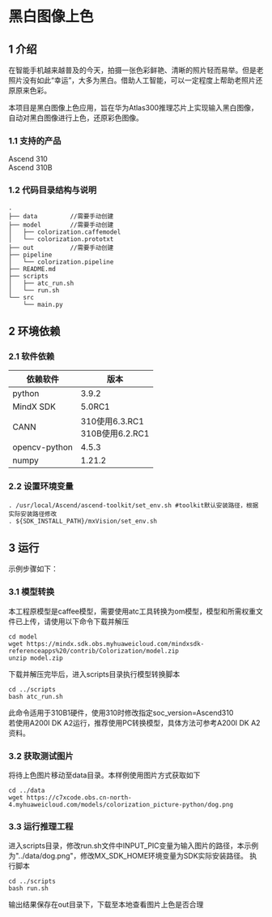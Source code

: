 # 黑白图像上色

## 1 介绍

在智能手机越来越普及的今天，拍摄一张色彩鲜艳、清晰的照片轻而易举。但是老照片没有如此“幸运”，大多为黑白。借助人工智能，可以一定程度上帮助老照片还原原来色彩。

本项目是黑白图像上色应用，旨在华为Atlas300推理芯片上实现输入黑白图像，自动对黑白图像进行上色，还原彩色图像。

### 1.1 支持的产品

Ascend 310  
Ascend 310B

### 1.2 代码目录结构与说明

```
.
├── data         //需要手动创建
├── model        //需要手动创建
│   ├── colorization.caffemodel
│   └── colorization.prototxt
├── out          //需要手动创建
├── pipeline
│   └── colorization.pipeline
├── README.md
├── scripts
│   ├── atc_run.sh
│   └── run.sh
└── src
    └── main.py
```

## 2 环境依赖

### 2.1 软件依赖

|     依赖软件     | 版本  |
|------------------|-------|
| python    | 3.9.2     | 
| MindX SDK     |    5.0RC1    |
| CANN | 310使用6.3.RC1<br>310B使用6.2.RC1 |
|   opencv-python  | 4.5.3 |
|      numpy       | 1.21.2|  

### 2.2 设置环境变量

```
. /usr/local/Ascend/ascend-toolkit/set_env.sh #toolkit默认安装路径，根据实际安装路径修改
. ${SDK_INSTALL_PATH}/mxVision/set_env.sh
```


## 3 运行

示例步骤如下：
### 3.1 模型转换

本工程原模型是caffee模型，需要使用atc工具转换为om模型，模型和所需权重文件已上传，请使用以下命令下载并解压

```
cd model
wget https://mindx.sdk.obs.myhuaweicloud.com/mindxsdk-referenceapps%20/contrib/Colorization/model.zip
unzip model.zip
```

下载并解压完毕后，进入scripts目录执行模型转换脚本

```
cd ../scripts
bash atc_run.sh
```
此命令适用于310B1硬件，使用310时修改指定soc_version=Ascend310  
若使用A200I DK A2运行，推荐使用PC转换模型，具体方法可参考A200I DK A2资料。

### 3.2 获取测试图片

将待上色图片移动至data目录。本样例使用图片方式获取如下

```
cd ../data
wget https://c7xcode.obs.cn-north-4.myhuaweicloud.com/models/colorization_picture-python/dog.png
```

### 3.3 运行推理工程

进入scripts目录，修改run.sh文件中INPUT_PIC变量为输入图片的路径，本示例为"../data/dog.png"，修改MX_SDK_HOME环境变量为SDK实际安装路径。
执行脚本

```
cd ../scripts
bash run.sh
```

输出结果保存在out目录下，下载至本地查看图片上色是否合理



